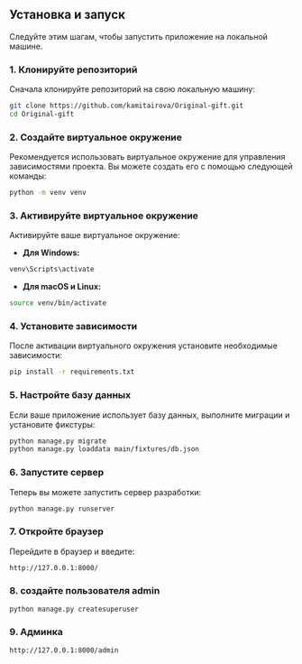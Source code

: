 ## Установка и запуск

Следуйте этим шагам, чтобы запустить приложение на локальной машине.

### 1. Клонируйте репозиторий

Сначала клонируйте репозиторий на свою локальную машину:

```bash
git clone https://github.com/kamitairova/Original-gift.git
cd Original-gift
```

### 2. Создайте виртуальное окружение

Рекомендуется использовать виртуальное окружение для управления зависимостями проекта. Вы можете создать его с помощью следующей команды:

```bash
python -m venv venv
```

### 3. Активируйте виртуальное окружение

Активируйте ваше виртуальное окружение:

- **Для Windows:**

```bash
venv\Scripts\activate
```

- **Для macOS и Linux:**

```bash
source venv/bin/activate
```

### 4. Установите зависимости

После активации виртуального окружения установите необходимые зависимости:

```bash
pip install -r requirements.txt
```

### 5. Настройте базу данных

Если ваше приложение использует базу данных, выполните миграции и установите фикстуры:

```bash
python manage.py migrate
python manage.py loaddata main/fixtures/db.json
```

### 6. Запустите сервер

Теперь вы можете запустить сервер разработки:

```bash
python manage.py runserver
```

### 7. Откройте браузер

Перейдите в браузер и введите:

```
http://127.0.0.1:8000/
```
### 8. создайте пользователя admin

```
python manage.py createsuperuser
```

### 9. Админка

```
http://127.0.0.1:8000/admin
```

